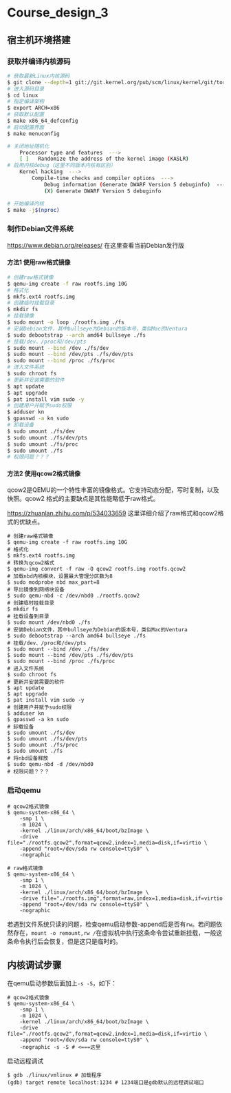 # Course_design_3

## 宿主机环境搭建

### 获取并编译内核源码

```bash
# 获取最新Linux内核源码
$ git clone --depth=1 git://git.kernel.org/pub/scm/linux/kernel/git/torvalds/linux.git
# 进入源码目录
$ cd linux
# 指定编译架构
$ export ARCH=x86
# 获取默认配置
$ make x86_64_defconfig
# 启动配置界面
$ make menuconfig

# 关闭地址随机化
    Processor type and features  --->
    [ ]   Randomize the address of the kernel image (KASLR)
# 启用内核debug（这里不同版本内核有区别）
    Kernel hacking  --->
        Compile-time checks and compiler options  --->
            Debug information (Generate DWARF Version 5 debuginfo)  --->
            (X) Generate DWARF Version 5 debuginfo

# 开始编译内核
$ make -j$(nproc)
```

### 制作Debian文件系统

https://www.debian.org/releases/ 在这里查看当前Debian发行版

#### 方法1 使用raw格式镜像

```bash
# 创建raw格式镜像
$ qemu-img create -f raw rootfs.img 10G
# 格式化
$ mkfs.ext4 rootfs.img
# 创建临时挂载目录
$ mkdir fs
# 挂载镜像
$ sudo mount -o loop ./rootfs.img ./fs
# 安装Debian文件，其中bullseye为Debian的版本号，类似Mac的Ventura
$ sudo debootstrap --arch amd64 bullseye ./fs
# 挂载/dev、/proc和/dev/pts
$ sudo mount --bind /dev ./fs/dev
$ sudo mount --bind /dev/pts ./fs/dev/pts
$ sudo mount --bind /proc ./fs/proc
# 进入文件系统
$ sudo chroot fs
# 更新并安装需要的软件
$ apt update
$ apt upgrade
$ pat install vim sudo -y
# 创建用户并赋予sudo权限
$ adduser kn
$ gpasswd -a kn sudo
# 卸载设备
$ sudo umount ./fs/dev
$ sudo umount ./fs/dev/pts
$ sudo umount ./fs/proc
$ sudo umount ./fs
# 权限问题？？？
```

#### 方法2 使用qcow2格式镜像

qcow2是QEMU的一个特性丰富的镜像格式。它支持动态分配，写时复制，以及快照。qcow2 格式的主要缺点是其性能略低于raw格式。

https://zhuanlan.zhihu.com/p/534033659 这里详细介绍了raw格式和qcow2格式的优缺点。

```shell
# 创建raw格式镜像
$ qemu-img create -f raw rootfs.img 10G
# 格式化
$ mkfs.ext4 rootfs.img
# 转换为qcow2格式
$ qemu-img convert -f raw -O qcow2 rootfs.img rootfs.qcow2
# 加载nbd内核模块，设置最大管理分区数为8
$ sudo modprobe nbd max_part=8
# 导出镜像到网络块设备
$ sudo qemu-nbd -c /dev/nbd0 ./rootfs.qcow2
# 创建临时挂载目录
$ mkdir fs
# 挂载设备到目录
$ sudo mount /dev/nbd0 ./fs
# 安装Debian文件，其中bullseye为Debian的版本号，类似Mac的Ventura
$ sudo debootstrap --arch amd64 bullseye ./fs
# 挂载/dev、/proc和/dev/pts
$ sudo mount --bind /dev ./fs/dev
$ sudo mount --bind /dev/pts ./fs/dev/pts
$ sudo mount --bind /proc ./fs/proc
# 进入文件系统
$ sudo chroot fs
# 更新并安装需要的软件
$ apt update
$ apt upgrade
$ pat install vim sudo -y
# 创建用户并赋予sudo权限
$ adduser kn
$ gpasswd -a kn sudo
# 卸载设备
$ sudo umount ./fs/dev
$ sudo umount ./fs/dev/pts
$ sudo umount ./fs/proc
$ sudo umount ./fs
# 将nbd设备释放
$ sudo qemu-nbd -d /dev/nbd0
# 权限问题？？？
```

### 启动qemu

```shell
# qcow2格式镜像
$ qemu-system-x86_64 \
	-smp 1 \
    -m 1024 \
	-kernel ./linux/arch/x86_64/boot/bzImage \
	-drive file="./rootfs.qcow2",format=qcow2,index=1,media=disk,if=virtio \
	-append "root=/dev/sda rw console=ttyS0" \
	-nographic

# raw格式镜像
$ qemu-system-x86_64 \
	-smp 1 \
    -m 1024 \
	-kernel ./linux/arch/x86_64/boot/bzImage \
	-drive file="./rootfs.img",format=raw,index=1,media=disk,if=virtio
	-append "root=/dev/sda rw console=ttyS0" \
	-nographic
```

若遇到文件系统只读的问题，检查qemu启动参数-append后是否有`rw`。若问题依然存在，`mount -o remount,rw /`在虚拟机中执行这条命令尝试重新挂载，一般这条命令执行后会恢复，但是这只是临时的。

## 内核调试步骤

在qemu启动参数后面加上`-s -S`，如下：

```shell
# qcow2格式镜像
$ qemu-system-x86_64 \
	-smp 1 \
    -m 1024 \
	-kernel ./linux/arch/x86_64/boot/bzImage \
	-drive file="./rootfs.qcow2",format=qcow2,index=1,media=disk,if=virtio \
	-append "root=/dev/sda rw console=ttyS0" \
	-nographic -s -S # <===这里
```

启动远程调试

```shell
$ gdb ./linux/vmlinux # 加载程序
(gdb) target remote localhost:1234 # 1234端口是gdb默认的远程调试端口
```


